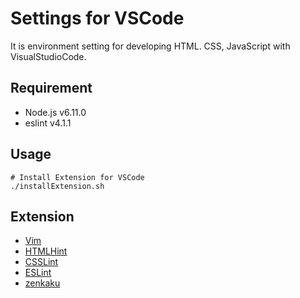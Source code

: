 Settings for VSCode
===
It is environment setting for developing HTML. CSS, JavaScript with VisualStudioCode. 

## Requirement
- Node.js v6.11.0
- eslint v4.1.1

## Usage
```
# Install Extension for VSCode
./installExtension.sh
```

## Extension
- [Vim](https://marketplace.visualstudio.com/items?itemName=vscodevim.vim)
- [HTMLHint](https://marketplace.visualstudio.com/items?itemName=mkaufman.HTMLHint)
- [CSSLint](https://marketplace.visualstudio.com/items?itemName=raymondcamden.CSSLint)
- [ESLint](https://marketplace.visualstudio.com/items?itemName=dbaeumer.vscode-eslint)
- [zenkaku](https://marketplace.visualstudio.com/items?itemName=mosapride.zenkaku)